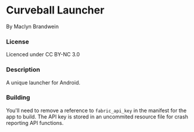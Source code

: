 # Curveball Launcher
By Maclyn Brandwein

### License
Licenced under CC BY-NC 3.0

### Description
A unique launcher for Android.

### Building
You'll need to remove a reference to `fabric_api_key` in the manifest 
for the app to build. The API key is stored in an uncommited resource 
file for crash reporting API functions.

